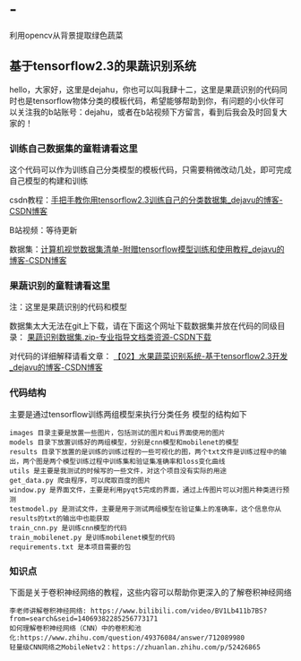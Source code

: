 # -
利用opencv从背景提取绿色蔬菜
## 基于tensorflow2.3的果蔬识别系统
hello，大家好，这里是dejahu，你也可以叫我肆十二，这里是果蔬识别的代码同时也是tensorflow物体分类的模板代码，希望能够帮助到你，有问题的小伙伴可以关注我的b站账号：dejahu，或者在b站视频下方留言，看到后我会及时回复大家的！

### 训练自己数据集的童鞋请看这里
这个代码可以作为训练自己分类模型的模板代码，只需要稍微改动几处，即可完成自己模型的构建和训练

csdn教程：[手把手教你用tensorflow2.3训练自己的分类数据集_dejavu的博客-CSDN博客](https://blog.csdn.net/ECHOSON/article/details/117964477)

B站视频：等待更新

数据集：[计算机视觉数据集清单-附赠tensorflow模型训练和使用教程_dejavu的博客-CSDN博客](https://blog.csdn.net/ECHOSON/article/details/117964438)

### 果蔬识别的童鞋请看这里
注：这里是果蔬识别的代码和模型

数据集太大无法在git上下载，请在下面这个网址下载数据集并放在代码的同级目录：
[果蔬识别数据集.zip-专业指导文档类资源-CSDN下载](https://download.csdn.net/download/ECHOSON/19404659)

对代码的详细解释请看文章：
[【02】水果蔬菜识别系统-基于tensorflow2.3开发_dejavu的博客-CSDN博客](https://blog.csdn.net/ECHOSON/article/details/117600329)


### 代码结构
主要是通过tensorflow训练两组模型来执行分类任务
模型的结构如下
```
images 目录主要是放置一些图片，包括测试的图片和ui界面使用的图片
models 目录下放置训练好的两组模型，分别是cnn模型和mobilenet的模型
results 目录下放置的是训练的训练过程的一些可视化的图，两个txt文件是训练过程中的输出，两个图是两个模型训练过程中训练集和验证集准确率和loss变化曲线
utils 是主要是我测试的时候写的一些文件，对这个项目没有实际的用途
get_data.py 爬虫程序，可以爬取百度的图片
window.py 是界面文件，主要是利用pyqt5完成的界面，通过上传图片可以对图片种类进行预测
testmodel.py 是测试文件，主要是用于测试两组模型在验证集上的准确率，这个信息你从results的txt的输出中也能获取
train_cnn.py 是训练cnn模型的代码
train_mobilenet.py 是训练mobilenet模型的代码
requirements.txt 是本项目需要的包
```

### 知识点
下面是关于卷积神经网络的教程，这些内容可以帮助你更深入的了解卷积神经网络
```
李老师讲解卷积神经网络: https://www.bilibili.com/video/BV1Lb411b7BS?from=search&seid=14069382285256773171
如何理解卷积神经网络（CNN）中的卷积和池化:https://www.zhihu.com/question/49376084/answer/712089980
轻量级CNN网络之MobileNetv2：https://zhuanlan.zhihu.com/p/52426865
```
